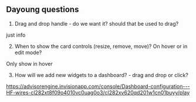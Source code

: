 ## Dayoung questions

1. Drag and drop handle - do we want it? should that be used to drag?

just info

2. When to show the card controls (resize, remove, move)? On hover or in edit mode?

Only show in hover

3. How will we add new widgets to a dashboard? - drag and drop or click?

https://advisorengine.invisionapp.com/console/Dashboard-configuration---HF-wires-cl282xt8f09o4010vc0uag0o3/cl282xv620qd201w1cn01buyy/play
